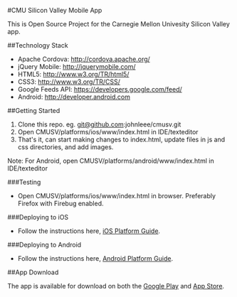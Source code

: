 #CMU Silicon Valley Mobile App

This is Open Source Project for the Carnegie Mellon Univesity Silicon Valley app.

##Technology Stack
* Apache Cordova: http://cordova.apache.org/
* jQuery Mobile: http://jquerymobile.com/
* HTML5: http://www.w3.org/TR/html5/
* CSS3: http://www.w3.org/TR/CSS/
* Google Feeds API: https://developers.google.com/feed/
* Android: http://developer.android.com

##Getting Started
1. Clone this repo. eg. git@github.com:johnleee/cmusv.git
2. Open CMUSV/platforms/ios/www/index.html in IDE/texteditor
3. That's it, can start making changes to index.html, update files in js and css directories, and add images.

Note: For Android, open CMUSV/platforms/android/www/index.html in IDE/texteditor

###Testing
* Open CMUSV/platforms/ios/www/index.html in browser. Preferably Firefox with Firebug enabled.

###Deploying to iOS
* Follow the instructions here,
<a href="http://cordova.apache.org/docs/en/3.0.0/guide_platforms_ios_index.md.html#iOS%20Platform%20Guide" target="_blank">iOS Platform Guide</a>.

###Deploying to Android
* Follow the instructions here,
<a href="http://cordova.apache.org/docs/en/3.0.0/guide_platforms_android_index.md.html#Android%20Platform%20Guide" target="_blank">Android Platform Guide</a>.

##App Download

The app is available for download on both the <a href="https://play.google.com/store/apps/details?id=edu.cmu.sv.mobile" target="_blank">Google Play</a> and <a href="https://itunes.apple.com/us/app/carnegie-mellon-silicon-valley/id686981915" target="_blank">App Store</a>.


